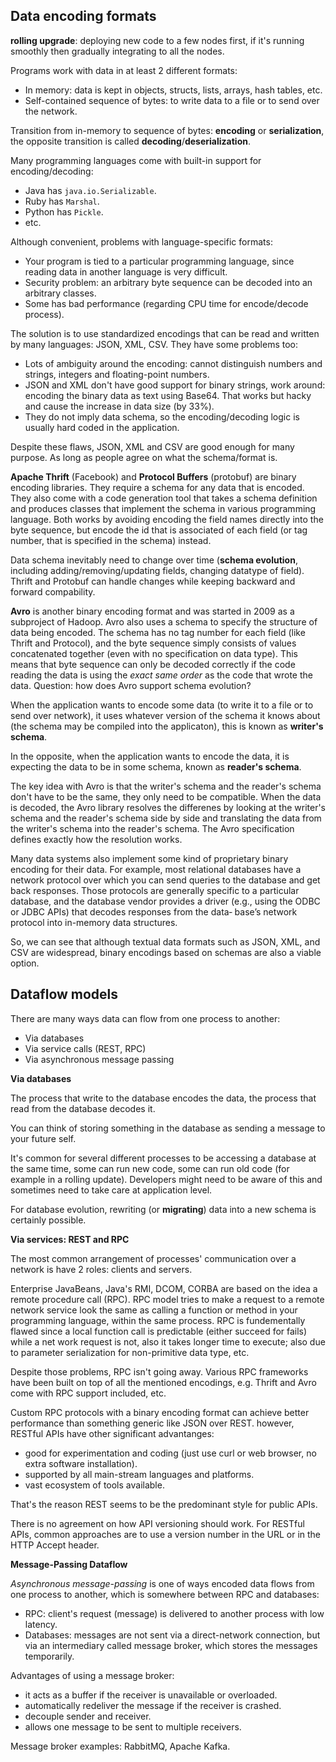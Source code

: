 ## Data encoding formats

**rolling upgrade**: deploying new code to a few nodes first, if it's running smoothly then gradually integrating to all the nodes.

Programs work with data in at least 2 different formats:
- In memory: data is kept in objects, structs, lists, arrays, hash tables, etc.
- Self-contained sequence of bytes: to write data to a file or to send over the network.

Transition from in-memory to sequence of bytes: **encoding** or **serialization**, the opposite transition is called **decoding**/**deserialization**.

Many programming languages come with built-in support for encoding/decoding:
- Java has `java.io.Serializable`.
- Ruby has `Marshal`.
- Python has `Pickle`.
- etc.

Although convenient, problems with language-specific formats:
- Your program is tied to a particular programming language, since reading data in another language is very difficult.
- Security problem: an arbitrary byte sequence can be decoded into an arbitrary classes.
- Some has bad performance (regarding CPU time for encode/decode process).

The solution is to use standardized encodings that can be read and written by many languages: JSON, XML, CSV. They have some problems too:
- Lots of ambiguity around the encoding: cannot distinguish numbers and strings, integers and floating-point numbers.
- JSON and XML don't have good support for binary strings, work around: encoding the binary data as text using Base64. That works but hacky and cause the increase in data size (by 33%).
- They do not imply data schema, so the encoding/decoding logic is usually hard coded in the application.

Despite these flaws, JSON, XML and CSV are good enough for many purpose. As long as people agree on what the schema/format is.

**Apache Thrift** (Facebook) and **Protocol Buffers** (protobuf) are binary encoding libraries. They require a schema for any data that is encoded. They also come with a code generation tool that takes a schema definition and produces classes that implement the schema in various programming language. Both works by avoiding encoding the field names directly into the byte sequence, but encode the id that is associated of each field (or tag number, that is specified in the schema) instead.

Data schema inevitably need to change over time (**schema evolution**, including adding/removing/updating fields, changing datatype of field). Thrift and Protobuf can handle changes while keeping backward and forward compability.

**Avro** is another binary encoding format and was started in 2009 as a subproject of Hadoop. Avro also uses a schema to specify the structure of data being encoded. The schema has no tag number for each field (like Thrift and Protocol), and the byte sequence simply consists of values concatenated together (even with no specification on data type). This means that byte sequence can only be decoded correctly if the code reading the data is using the _exact same order_ as the code that wrote the data. Question: how does Avro support schema evolution?

When the application wants to encode some data (to write it to a file or to send over network), it uses whatever version of the schema it knows about (the schema may be compiled into the applicaton), this is known as **writer's schema**.

In the opposite, when the application wants to encode the data, it is expecting the data to be in some schema, known as **reader's schema**.

The key idea with Avro is that the writer's schema and the reader's schema don't have to be the same, they only need to be compatible. When the data is decoded, the Avro library resolves the differenes by looking at the writer's schema and the reader's schema side by side and translating the data from the writer's schema into the reader's schema. The Avro specification defines exactly how the resolution works.

Many data systems also implement some kind of proprietary binary encoding for their data. For example, most relational databases have a network protocol over which you can send queries to the database and get back responses. Those protocols are generally specific to a particular database, and the database vendor provides a driver (e.g., using the ODBC or JDBC APIs) that decodes responses from the data‐ base’s network protocol into in-memory data structures.

So, we can see that although textual data formats such as JSON, XML, and CSV are widespread, binary encodings based on schemas are also a viable option.

## Dataflow models

There are many ways data can flow from one process to another:
- Via databases
- Via service calls (REST, RPC)
- Via asynchronous message passing

**Via databases**

The process that write to the database encodes the data, the process that read from the database decodes it.

You can think of storing something in the database as sending a message to your future self.

It's common for several different processes to be accessing a database at the same time, some can run new code, some can run old code (for example in a rolling update). Developers might need to be aware of this and sometimes need to take care at application level.

For database evolution, rewriting (or **migrating**) data into a new schema is certainly possible.

**Via services: REST and RPC**

The most common arrangement of processes' communication over a network is have 2 roles: clients and servers.

Enterprise JavaBeans, Java's RMI, DCOM, CORBA are based on the idea a remote procedure call (RPC). RPC model tries to make a request to a remote network service look the same as calling a function or method in your programming language, within the same process. RPC is fundementally flawed since a local function call is predictable (either succeed for fails) while a net work request is not, also it takes longer time to execute; also due to parameter serialization for non-primitive data type, etc.

Despite those problems, RPC isn't going away. Various RPC frameworks have been built on top of all the mentioned encodings, e.g. Thrift and Avro come with RPC support included, etc.

Custom RPC protocols with a binary encoding format can achieve better performance than something generic like JSON over REST. however, RESTful APIs have other significant advantanges:
- good for experimentation and coding (just use curl or web browser, no extra software installation).
- supported by all main-stream languages and platforms.
- vast ecosystem of tools available.

That's the reason REST seems to be the predominant style for public APIs.

There is no agreement on how API versioning should work. For RESTful APIs, common approaches are to use a version number in the URL or in the HTTP Accept header.

**Message-Passing Dataflow**

_Asynchronous message-passing_ is one of ways encoded data flows from one process to another, which is somewhere between RPC and databases:
- RPC: client's request (message) is delivered to another process with low latency.
- Databases: messages are not sent via a direct-network connection, but via an intermediary called message broker, which stores the messages temporarily.

Advantages of using a message broker:
- it acts as a buffer if the receiver is unavailable or overloaded.
- automatically redeliver the message if the receiver is crashed.
- decouple sender and receiver.
- allows one message to be sent to multiple receivers.

Message broker examples: RabbitMQ, Apache Kafka.


